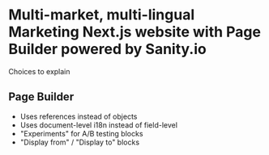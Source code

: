 # Multi-market, multi-lingual Marketing Next.js website with Page Builder powered by Sanity.io

Choices to explain

## Page Builder

- Uses references instead of objects
- Uses document-level i18n instead of field-level
- "Experiments" for A/B testing blocks
- "Display from" / "Display to" blocks
